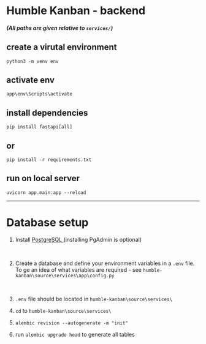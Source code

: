 # Humble Kanban - backend

##### (All paths are given relative to `services/`)

## create a virutal environment
`python3 -m venv env`

## activate env
`app\env\Scripts\activate`

## install dependencies
`pip install fastapi[all]`

## or
`pip install -r requirements.txt`

## run on local server
`uvicorn app.main:app --reload`

---
# Database setup
1. Install [PostgreSQL ](https://www.postgresql.org/download/) (installing PgAdmin is optional)

<br>

2. Create a database and define your environment variables in a `.env` file. To ge an idea of what variables are required - see `humble-kanban\source\services\app\config.py` 

<br>

3. `.env` file should be located in `humble-kanban\source\services\`

4. `cd` to `humble-kanban\source\services\`

5. `alembic revision --autogenerate -m "init"`

6. run `alembic upgrade head` to generate all tables

